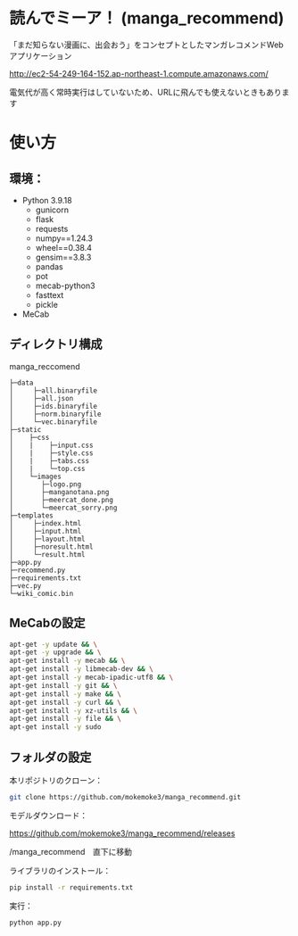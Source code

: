 # 読んでミーア！ (manga_recommend)
「まだ知らない漫画に、出会おう」をコンセプトとしたマンガレコメンドWebアプリケーション

http://ec2-54-249-164-152.ap-northeast-1.compute.amazonaws.com/

電気代が高く常時実行はしていないため、URLに飛んでも使えないときもあります

# 使い方
## 環境：
- Python 3.9.18
  - gunicorn
  - flask
  - requests
  - numpy==1.24.3
  - wheel==0.38.4
  - gensim==3.8.3
  - pandas
  - pot
  - mecab-python3
  - fasttext
  - pickle
- MeCab

## ディレクトリ構成
manga_reccomend

    ├─data    
    │     ├─all.binaryfile    
    │     ├─all.json    
    │     ├─ids.binaryfile    
    │     ├─norm.binaryfile    
    │     └─vec.binaryfile    
    ├─static    
    │    ├─css    
    │    |    ├─input.css    
    │    |    ├─style.css    
    │    |    ├─tabs.css    
    │    |    └─top.css    
    │    └─images    
    │       ├─logo.png    
    │       ├─manganotana.png
    │       ├─meercat_done.png
    │       └─meercat_sorry.png
    ├─templates
    │     ├─index.html
    │     ├─input.html
    │     ├─layout.html
    │     ├─noresult.html
    │     └─result.html
    ├─app.py
    ├─recommend.py
    ├─requirements.txt
    ├─vec.py
    └─wiki_comic.bin
  

## MeCabの設定
```bash
apt-get -y update && \
apt-get -y upgrade && \
apt-get install -y mecab && \
apt-get install -y libmecab-dev && \
apt-get install -y mecab-ipadic-utf8 && \
apt-get install -y git && \
apt-get install -y make && \
apt-get install -y curl && \
apt-get install -y xz-utils && \
apt-get install -y file && \
apt-get install -y sudo
```

## フォルダの設定
本リポジトリのクローン：
```bash
git clone https://github.com/mokemoke3/manga_recommend.git
```

モデルダウンロード：

https://github.com/mokemoke3/manga_recommend/releases

/manga_recommend　直下に移動

ライブラリのインストール：
```bash
pip install -r requirements.txt
```

実行：
```bash
python app.py
```


